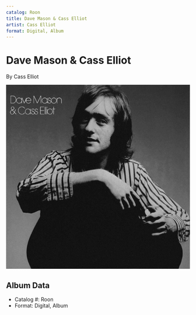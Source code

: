 ```yaml
---
catalog: Roon
title: Dave Mason & Cass Elliot
artist: Cass Elliot
format: Digital, Album
---
```


# Dave Mason & Cass Elliot

By Cass Elliot

![](../../assets/albumcovers/Cass_Elliot-Dave_Mason_and_Cass_Elliot.png)

## Album Data

- Catalog #: Roon
- Format: Digital, Album

